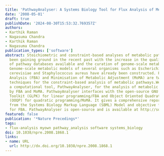 ```yaml
---
title: 'PathwayAnalyser: A Systems Biology Tool for Flux Analysis of Metabolic Pathways'
date: '2008-05-01'
draft: true
publishDate: '2024-08-30T15:53:32.769357Z'
authors:
- Karthik Raman
- Nagasuma Chandra
- Karthik Raman
- Nagasuma Chandra
publication_types: ['software']
abstract: Stoichiometric and constraint-based analyses of metabolic pathways have
  been gaining ground in the recent past with the increase in the quality and number
  of pathway databases available and the curation of genome-scale metabolic models.
  Genome-scale metabolic models of several organisms such as Escherichia coli, Saccharomyces
  cerevisiae and Staphylococcus aureus have already been constructed. Flux Balance
  Analysis (FBA) and Minimisation of Metabolic Adjustment (MoMA) are two of the popular
  techniques for the constraint-based analysis of metabolic pathways.We have developed
  a computational tool, PathwayAnalyser, for the analysis of metabolic pathways, particularly
  by FBA and MoMA. PathwayAnalyser interfaces with the open-source GNU Linear Programming
  Toolkit (GLPK) for linear programming/FBA and Object Oriented Quadratic Programming
  (OOQP) for quadratic programming/MoMA. It gives a comprehensive report on gene deletions
  from the Systems Biology Markup Language (SBML) Model and objective function input
  for FBA. PathwayAnalyser is open-source and is available at http://sourceforge.net/projects/pathwayanalyser
featured: false
publication: '*Nature Precedings*'
tags:
- flux-analysis myown pathway_analysis software systems_biology
doi: 10.1038/npre.2008.1868.1
links:
- name: URL
  url: http://dx.doi.org/10.1038/npre.2008.1868.1
---
```



